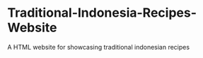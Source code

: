# Traditional-Indonesia-Recipes-Website
A HTML website for showcasing traditional indonesian recipes
